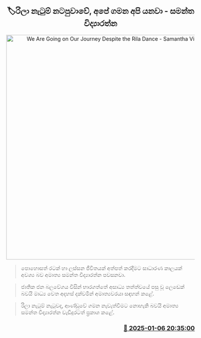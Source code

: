 <p align='center'><b><h2 align='center' title='We Are Going on Our Journey Despite the Rila Dance - Samantha Vidyaratne'>🏷රිලා නැටුම් නටපුවාවේ, අපේ ගමන අපි යනවා - සමන්ත විද්‍යාරත්න</h2></b></p>
<p align='center'><img src='https://helakuru.sgp1.cdn.digitaloceanspaces.com/esana/images/lib/samantha-vidyaratne-2983.jpg' width='600' alt='We Are Going on Our Journey Despite the Rila Dance - Samantha Vidyaratne'></p>

> පොහොසත් රටක් හා ලස්සන ජීවිතයක් අත්පත් කරදීමට සාධාරණ කාලයක් අවශ්‍ය බව අමාත්‍ය සමන්ත විද්‍යාරත්න පවසනවා.

> ජාතික ජන බලවේගය විසින් භාරගත්තේ අසාධ්‍ය තත්ත්වයේ පසු වූ ලෙඩෙක් බවයි මාධ්‍ය වෙත අදහස් දක්වමින් අමාත්‍යවරයා සඳහන් කළේ.

> රිලා නැටුම් නැටුවද, ආණ්ඩුවේ ගමන නැවැත්වීමට නොහැකි බවයි අමාත්‍ය සමන්ත විද්‍යාරත්න වැඩිදුරටත් ප්‍රකාශ කළේ.



<h3 align='right'><a href='https://www.helakuru.lk/esana/p/106357/'>📅 2025-01-06 20:35:00</a></h3>

